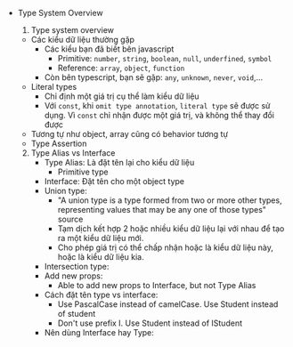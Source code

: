 - Type System Overview

  1. Type system overview

  - Các kiểu dữ liệu thường gặp
    - Các kiểu bạn đã biết bên javascript
      - Primitive: `number`, `string`, `boolean`, `null`, `underfined`, `symbol`
      - Reference: `array`, `object`, `function`
    - Còn bên typescript, bạn sẽ gặp: `any`, `unknown`, `never`, `void`,...
  - Literal types
    - Chỉ định một giá trị cụ thể làm kiểu dữ liệu
    - Với `const`, khi `omit type annotation`, `literal type` sẽ được sử dụng. Vì `const` chỉ nhận được một giá trị, và không thể thay đổi được
  - Tương tự như object, array cũng có behavior tương tự
  - Type Assertion

  2. Type Alias vs Interface
     - Type Alias: Là đặt tên lại cho kiểu dữ liệu
       - Primitive type
     - Interface: Đặt tên cho một object type
     - Union type:
       - "A union type is a type formed from two or more other types, representing values that may be any one of those types" source
       - Tạm dịch kết hợp 2 hoặc nhiều kiểu dữ liệu lại với nhau để tạo ra một kiểu dữ liệu mới.
       - Cho phép giá trị có thể chấp nhận hoặc là kiểu dữ liệu này, hoặc là kiểu dữ liệu kia.
     - Intersection type:
     - Add new props:
       - Able to add new props to Interface, but not Type Alias
     - Cách đặt tên type vs interface:
       - Use PascalCase instead of camelCase. Use Student instead of student
       - Don't use prefix I. Use Student instead of IStudent
     - Nên dùng Interface hay Type:
